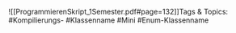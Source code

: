 
![[ProgrammierenSkript_1Semester.pdf#page=132]]Tags & Topics:
   #Kompilierungs-
   #Klassenname
   #Mini
   #Enum-Klassenname